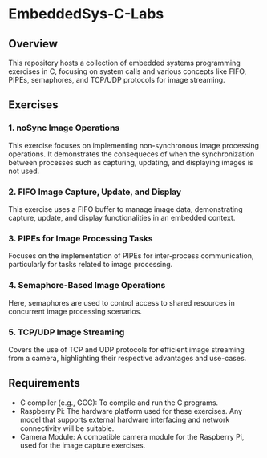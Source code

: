 # EmbeddedSys-C-Labs

## Overview
This repository hosts a collection of embedded systems programming exercises in C, focusing on system calls and various concepts like FIFO, PIPEs, semaphores, and TCP/UDP protocols for image streaming.


## Exercises

### 1. noSync Image Operations
This exercise focuses on implementing non-synchronous image processing operations. It demonstrates the consequeces of when the synchronization between processes such as capturing, updating, and displaying images is not used.

### 2. FIFO Image Capture, Update, and Display
This exercise uses a FIFO buffer to manage image data, demonstrating capture, update, and display functionalities in an embedded context.

### 3. PIPEs for Image Processing Tasks
Focuses on the implementation of PIPEs for inter-process communication, particularly for tasks related to image processing.

### 4. Semaphore-Based Image Operations
Here, semaphores are used to control access to shared resources in concurrent image processing scenarios.

### 5. TCP/UDP Image Streaming
Covers the use of TCP and UDP protocols for efficient image streaming from a camera, highlighting their respective advantages and use-cases.

## Requirements
- C compiler (e.g., GCC): To compile and run the C programs.
- Raspberry Pi: The hardware platform used for these exercises. Any model that supports external hardware interfacing and network connectivity will be suitable.
- Camera Module: A compatible camera module for the Raspberry Pi, used for the image capture exercises.
